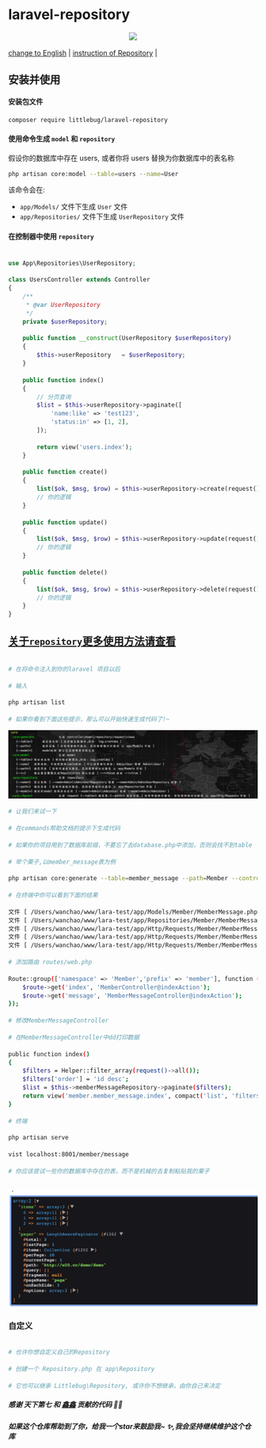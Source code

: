 laravel-repository
==================

<p align="center">
	<a href="https:www.littlebug.vip">
		<img src="http://littlebug.oss-cn-beijing.aliyuncs.com/www.littlebug.vip/favicon.ico" width="75">
	</a>
</p>

[change to English](/README.md) | [instruction of Repository](/docs/Repository.zh-CN.md) |

## 安装并使用

#### 安装包文件

```bash
composer require littlebug/laravel-repository
```

#### 使用命令生成 `model` 和 `repository`

假设你的数据库中存在 users, 或者你将 users 替换为你数据库中的表名称

```bash
php artisan core:model --table=users --name=User
```
该命令会在:

- `app/Models/` 文件下生成 `User` 文件
- `app/Repositories/` 文件下生成 `UserRepository`  文件 

#### 在控制器中使用 `repository`

```php

use App\Repositories\UserRepository;

class UsersController extends Controller 
{
    /**
     * @var UserRepository
     */
    private $userRepository;
    
    public function __construct(UserRepository $userRepository)
    {
        $this->userRepository   = $userRepository;
    }
    
    public function index()
    {
        // 分页查询
        $list = $this->userRepository->paginate([
            'name:like' => 'test123', 
            'status:in' => [1, 2],
        ]);
        
        return view('users.index');
    }
    
    public function create()
    {
        list($ok, $msg, $row) = $this->userRepository->create(request()->all());
        // 你的逻辑
    }
    
    public function update()
    {
        list($ok, $msg, $row) = $this->userRepository->update(request()->input('id'), request()->all());
        // 你的逻辑
    }
    
    public function delete()
    {
        list($ok, $msg, $row) = $this->userRepository->delete(request()->input('id'));
        // 你的逻辑
    }
}

```

## [关于`repository`更多使用方法请查看](./docs/Repository.zh-CN.md)



```bash

# 在将命令注入到你的laravel 项目以后

# 输入

php artisan list

# 如果你看到下面这些提示，那么可以开始快速生成代码了!~
```

![commands of generate code](/docs/core-commands.png 'core of commands')

```bash
# 让我们来试一下

# 在commands帮助文档的提示下生成代码

# 如果你的项目用到了数据库前缀，不要忘了去database.php中添加，否则会找不到table

# 举个栗子,以member_message表为例

php artisan core:generate --table=member_message --path=Member --controller=Member/MemberMessageController

# 在终端中你可以看到下面的结果

文件 [ /Users/wanchao/www/lara-test/app/Models/Member/MemberMessage.php ] 生成成功
文件 [ /Users/wanchao/www/lara-test/app/Repositories/Member/MemberMessageRepository.php ] 生成成功
文件 [ /Users/wanchao/www/lara-test/app/Http/Requests/Member/MemberMessage/UpdateRequest.php ] 生成成功
文件 [ /Users/wanchao/www/lara-test/app/Http/Requests/Member/MemberMessage/DestroyRequest.php ] 生成成功
文件 [ /Users/wanchao/www/lara-test/app/Http/Requests/Member/MemberMessage/StoreRequest.php ] 生成成功

# 添加路由 routes/web.php

Route::group(['namespace' => 'Member','prefix' => 'member'], function ($route) {
    $route->get('index', 'MemberController@indexAction');
    $route->get('message', 'MemberMessageController@indexAction');
});

# 修改MemberMessageController

# 在MemberMessageController中dd打印数据

public function index()
{
    $filters = Helper::filter_array(request()->all());
    $filters['order'] = 'id desc';
    $list = $this->memberMessageRepository->paginate($filters);
    return view('member.member_message.index', compact('list', 'filters'));
}

# 终端

php artisan serve

vist localhost:8001/member/message

# 你应该尝试一些你的数据库中存在的表，而不是机械的去复制粘贴我的栗子
 
```

![member message 的数据](/docs/data-list.jpg 'member message 的数据')


### 自定义
```bash

# 也许你想自定义自己的Repository

# 创建一个 Repository.php 在 app\Repository

# 它也可以继承 Littlebug\Repository, 或许你不想继承，由你自己来决定

```

##### 感谢 天下第七 和 [鑫鑫](https://mylovegy.github.io/blog/) 贡献的代码 💐🌹

##### 如果这个仓库帮助到了你，给我一个star来鼓励我~ ✨,我会坚持继续维护这个仓库